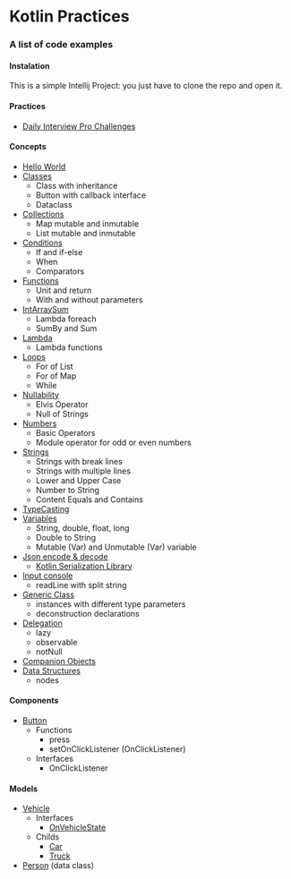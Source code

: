 # Kotlin Practices

### A list of code examples

#### Instalation
This is a simple Intellij Project: you just have to clone the repo and open it.

#### Practices
* [Daily Interview Pro Challenges](src/main/kotlin/challenges)

#### Concepts
* [Hello World](src/main/kotlin/examples/HelloWorld.kt)
* [Classes](src/main/kotlin/examples/Classes.kt)
    * Class with inheritance
    * Button with callback interface
    * Dataclass
* [Collections](src/main/kotlin/examples/Collections.kt)
    * Map mutable and inmutable
    * List mutable and inmutable
* [Conditions](src/main/kotlin/examples/Conditions.kt)
    * If and if-else
    * When
    * Comparators
* [Functions](src/main/kotlin/examples/Functions.kt)
    * Unit and return
    * With and without parameters
* [IntArraySum](src/main/kotlin/examples/IntArraySum.kt)
    * Lambda foreach
    * SumBy and Sum
* [Lambda](src/main/kotlin/examples/Lambda.kt)
    * Lambda functions
* [Loops](src/main/kotlin/examples/Loops.kt)
    * For of List
    * For of Map
    * While
* [Nullability](src/main/kotlin/examples/Nullability.kt)
    * Elvis Operator
    * Null of Strings
* [Numbers](src/main/kotlin/examples/Numbers.kt)
    * Basic Operators
    * Module operator for odd or even numbers
* [Strings](src/main/kotlin/examples/Strings.kt)
    * Strings with break lines
    * Strings with multiple lines
    * Lower and Upper Case
    * Number to String
    * Content Equals and Contains
* [TypeCasting](src/main/kotlin/examples/TypeCasting.kt)
* [Variables](src/main/kotlin/examples/Variables.kt)
    * String, double, float, long
    * Double to String
    * Mutable (Var) and Unmutable (Var) variable
* [Json encode & decode](src/main/kotlin/examples/Json.kt)
    * [Kotlin Serialization Library](https://github.com/Kotlin/kotlinx.serialization)
* [Input console](src/main/kotlin/examples/Input.kt)
    * readLine with split string
* [Generic Class](src/main/kotlin/examples/GenericClass.kt)
    * instances with different type parameters
    * deconstruction declarations
* [Delegation](src/main/kotlin/examples/Delegation.kt)
    * lazy
    * observable
    * notNull
* [Companion Objects](src/main/kotlin/examples/Companion.kt)
* [Data Structures](src/main/kotlin/examples/DataStructures.kt)
    * nodes
  
#### Components
* [Button](src/main/kotlin/components/Button.kt)
    * Functions
        * press
        * setOnClickListener (OnClickListener)
    * Interfaces
        * OnClickListener

#### Models
* [Vehicle](src/main/kotlin/models/Vehicle.kt)
    * Interfaces
        * [OnVehicleState](src/main/kotlin/interfaces/OnVehicleState.kt)
    * Childs
        * [Car](src/main/kotlin/models/Car.kt)
        * [Truck](src/main/kotlin/models/Truck.kt)
* [Person](src/main/kotlin/models/Person.kt) (data class)